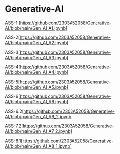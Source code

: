 # Generative-AI
ASS-1 [https://github.com/2303A52058/Generative-AI/blob/main/Gen_AI_A1.ipynb]

ASS-2[https://github.com/2303A52058/Generative-AI/blob/main/Gen_AI_A2.ipynb]

ASS-3[https://github.com/2303A52058/Generative-AI/blob/main/Gen_AI_A3.ipynb]

ASS-4[https://github.com/2303A52058/Generative-AI/blob/main/Gen_AI_A4.ipynb]

ASS-5[https://github.com/2303A52058/Generative-AI/blob/main/Gen_AI_A5.ipynb]

ASS-6[https://github.com/2303A52058/Generative-AI/blob/main/Gen_AI_A6.ipynb]

ASS-6.2[https://github.com/2303A52058/Generative-AI/blob/main/Gen_AI_A6_2.ipynb]

ASS-7.2[https://github.com/2303A52058/Generative-AI/blob/main/Gen_AI_A7_2.ipynb]

ASS-8.1[https://github.com/2303A52058/Generative-AI/blob/main/Gen_AI_A8_1.ipynb]
